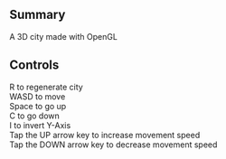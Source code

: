 
<h2>Summary</h2>
A 3D city made with OpenGL
<h2>Controls</h2>
R to regenerate city<br>
WASD to move<br>
Space to go up<br>
C to go down<br>
I to invert Y-Axis<br>
Tap the UP arrow key to increase movement speed<br>
Tap the DOWN arrow key to decrease movement speed
